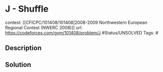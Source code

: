 # J - Shuffle

contest: [[CFICPC/101408/101408|2008-2009 Northwestern European Regional Contest (NWERC 2008)]]
url: https://codeforces.com/gym/101408/problem/J
#Status/UNSOLVED
Tags: #

## Description

## Solution

